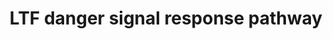 ---
authors:
- Laurent
- Khanspers
- Eweitz
description: Lactoferrin (LTF) activates NF-kB via danger signal receptors TLR2/4
  and CD14. LTF may also activate NF-kB via addiotnal receptors RAGE and TREM1.
last-edited: 2022-02-26
organisms:
- Homo sapiens
redirect_from:
- /index.php/Pathway:WP4478
- /instance/WP4478
schema-jsonld:
- '@context': https://schema.org/
  '@id': https://wikipathways.github.io/pathways/WP4478.html
  '@type': Dataset
  creator:
    '@type': Organization
    name: WikiPathways
  description: Lactoferrin (LTF) activates NF-kB via danger signal receptors TLR2/4
    and CD14. LTF may also activate NF-kB via addiotnal receptors RAGE and TREM1.
  keywords:
  - TLR4
  - IRAK4
  - TREM1
  - IL1B
  - TLR2
  - IFNB
  - IL1A
  - MAPK1
  - NFKB1
  - IRAK1
  - IL8
  - LTF
  - TRAF6
  - IL6
  - CD14
  - TNF
  - RAGE
  - MYD88
  - IFNA
  license: CC0
  name: LTF danger signal response pathway
seo: CreativeWork
title: LTF danger signal response pathway
wpid: WP4478
---
